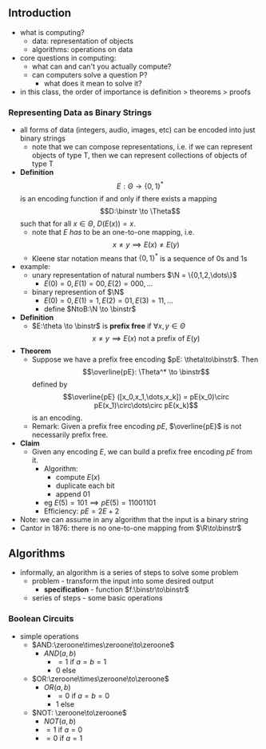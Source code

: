 ## Introduction
- what is computing?
  - data: representation of objects
  - algorithms: operations on data
- core questions in computing:
  - what can and can't you actually compute?
  - can computers solve a question P?
    - what does it mean to solve it?
- in this class, the order of importance is definition > theorems > proofs

### Representing Data as Binary Strings
- all forms of data (integers, audio, images, etc) can be encoded into just binary strings
  - note that we can compose representations, i.e. if we can represent objects of type T, then we can represent collections of objects of type T
- **Definition** $$E:\Theta \to \{0,1\}^*$$ is an encoding function if and only if there exists a mapping $$D:\binstr \to \Theta$$ such that for all $x\in \Theta$, $D(E(x))=x$.
  - note that $E$ *has* to be an one-to-one mapping, i.e. $$x\neq y \implies E(x)\neq E(y)$$
  - Kleene star notation means that $\{0,1\}^*$ is a sequence of 0s and 1s
- example:
  - unary representation of natural numbers $\N = \{0,1,2,\dots\}$
    - $E(0) = 0, E(1) = 00, E(2) = 000,\dots$
  - binary represention of $\N$
    - $E(0) = 0, E(1) = 1, E(2) = 01, E(3) = 11,\dots$
    - define $NtoB:\N \to \binstr$
- **Definition**
  - $E:\theta \to \binstr$ is **prefix free** if $\forall x,y\in \Theta$ $$x\neq y \implies E(x)\text{ not a prefix of } E(y)$$
- **Theorem**
  - Suppose we have a prefix free encoding $pE: \theta\to\binstr$. Then $$\overline{pE}: \Theta^* \to \binstr$$ defined by $$\overline{pE} ([x_0,x_1,\dots,x_k]) = pE(x_0)\circ pE(x_1)\circ\dots\circ pE(x_k)$$ is an encoding.
  - Remark: Given a prefix free encoding $pE$, $\overline{pE}$ is not necessarily prefix free.
- **Claim**
  - Given any encoding $E$, we can build a prefix free encoding $pE$ from it.
    - Algorithm:
      - compute $E(x)$
      - duplicate each bit
      - append $01$
    - eg $E(5)=101\implies pE(5)=11001101$
    - Efficiency: $pE = 2E+2$
- Note: we can assume in any algorithm that the input is a binary string
- Cantor in 1876: there is no one-to-one mapping from $\R\to\binstr$

## Algorithms
- informally, an algorithm is a series of steps to solve some problem
  - problem - transform the input into some desired output
    - **specification** - function $f:\binstr\to\binstr$
  - series of steps - some basic operations

### Boolean Circuits
- simple operations
  - $AND:\zeroone\times\zeroone\to\zeroone$
    - $AND(a,b)$
      - $=1\text{ if }a=b=1$
      - $0\text{ else}$
  - $OR:\zeroone\times\zeroone\to\zeroone$
    - $OR(a,b)$
        - $=0\text{ if }a=b=0$
        - $1\text{ else}$
  - $NOT: \zeroone\to\zeroone$
    - $NOT(a,b)$
    - $=1\text{ if }a=0$
    - $=0\text{ if }a=1$